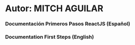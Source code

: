 # Autor: MITCH AGUILAR

### Documentación Primeros Pasos ReactJS (Español)



### Documentation First Steps (English)
